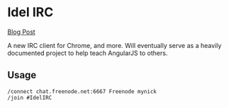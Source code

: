 Idel IRC
===

[Blog Post](http://demonastery.org/2013/06/idel-irc-client/)

A new IRC client for Chrome, and more. Will eventually serve as a heavily documented project to help teach AngularJS to others.

Usage
---

    /connect chat.freenode.net:6667 Freenode mynick
    /join #IdelIRC
